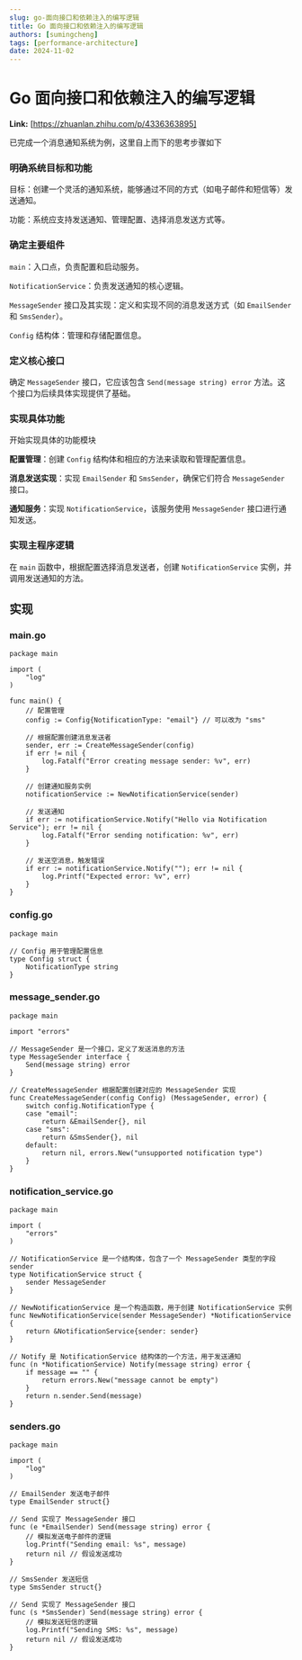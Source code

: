 ```yaml
---
slug: go-面向接口和依赖注入的编写逻辑
title: Go 面向接口和依赖注入的编写逻辑
authors: [sumingcheng]
tags: [performance-architecture]
date: 2024-11-02
---
```


# Go 面向接口和依赖注入的编写逻辑



 **Link:** [https://zhuanlan.zhihu.com/p/4336363895]



已完成一个消息通知系统为例，这里自上而下的思考步骤如下

### 明确系统目标和功能  

目标：创建一个灵活的通知系统，能够通过不同的方式（如电子邮件和短信等）发送通知。

功能：系统应支持发送通知、管理配置、选择消息发送方式等。

### 确定主要组件  

`main`：入口点，负责配置和启动服务。

`NotificationService`：负责发送通知的核心逻辑。

`MessageSender` 接口及其实现：定义和实现不同的消息发送方式（如 `EmailSender` 和 `SmsSender`）。

`Config` 结构体：管理和存储配置信息。

### 定义核心接口  

确定 `MessageSender` 接口，它应该包含 `Send(message string) error` 方法。这个接口为后续具体实现提供了基础。

### 实现具体功能  

开始实现具体的功能模块

**配置管理**：创建 `Config` 结构体和相应的方法来读取和管理配置信息。

**消息发送实现**：实现 `EmailSender` 和 `SmsSender`，确保它们符合 `MessageSender` 接口。

**通知服务**：实现 `NotificationService`，该服务使用 `MessageSender` 接口进行通知发送。

### 实现主程序逻辑  

在 `main` 函数中，根据配置选择消息发送者，创建 `NotificationService` 实例，并调用发送通知的方法。

## 实现  
### main.go  
```
package main

import (
	"log"
)

func main() {
	// 配置管理
	config := Config{NotificationType: "email"} // 可以改为 "sms"

	// 根据配置创建消息发送者
	sender, err := CreateMessageSender(config)
	if err != nil {
		log.Fatalf("Error creating message sender: %v", err)
	}

	// 创建通知服务实例
	notificationService := NewNotificationService(sender)

	// 发送通知
	if err := notificationService.Notify("Hello via Notification Service"); err != nil {
		log.Fatalf("Error sending notification: %v", err)
	}

	// 发送空消息，触发错误
	if err := notificationService.Notify(""); err != nil {
		log.Printf("Expected error: %v", err)
	}
}

```
### config.go  
```
package main

// Config 用于管理配置信息
type Config struct {
	NotificationType string
}

```
### message\_sender.go  
```
package main

import "errors"

// MessageSender 是一个接口，定义了发送消息的方法
type MessageSender interface {
	Send(message string) error
}

// CreateMessageSender 根据配置创建对应的 MessageSender 实现
func CreateMessageSender(config Config) (MessageSender, error) {
	switch config.NotificationType {
	case "email":
		return &EmailSender{}, nil
	case "sms":
		return &SmsSender{}, nil
	default:
		return nil, errors.New("unsupported notification type")
	}
}

```
### notification\_service.go  
```
package main

import (
	"errors"
)

// NotificationService 是一个结构体，包含了一个 MessageSender 类型的字段 sender
type NotificationService struct {
	sender MessageSender
}

// NewNotificationService 是一个构造函数，用于创建 NotificationService 实例
func NewNotificationService(sender MessageSender) *NotificationService {
	return &NotificationService{sender: sender}
}

// Notify 是 NotificationService 结构体的一个方法，用于发送通知
func (n *NotificationService) Notify(message string) error {
	if message == "" {
		return errors.New("message cannot be empty")
	}
	return n.sender.Send(message)
}

```
### senders.go  
```
package main

import (
	"log"
)

// EmailSender 发送电子邮件
type EmailSender struct{}

// Send 实现了 MessageSender 接口
func (e *EmailSender) Send(message string) error {
	// 模拟发送电子邮件的逻辑
	log.Printf("Sending email: %s", message)
	return nil // 假设发送成功
}

// SmsSender 发送短信
type SmsSender struct{}

// Send 实现了 MessageSender 接口
func (s *SmsSender) Send(message string) error {
	// 模拟发送短信的逻辑
	log.Printf("Sending SMS: %s", message)
	return nil // 假设发送成功
}

```